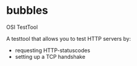 # bubbles

OSI TestTool

A testtool that allows you to test HTTP servers by:
- requesting HTTP-statuscodes
- setting up a TCP handshake

